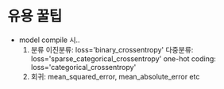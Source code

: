 # 유용 꿀팁
- model compile 시..
  1. 분류
    이진분류: loss='binary_crossentropy'
    다중분류: loss='sparse_categorical_crossentropy'
    one-hot coding: loss='categorical_crossentropy'
  2. 회귀: mean_squared_error, mean_absolute_error etc
